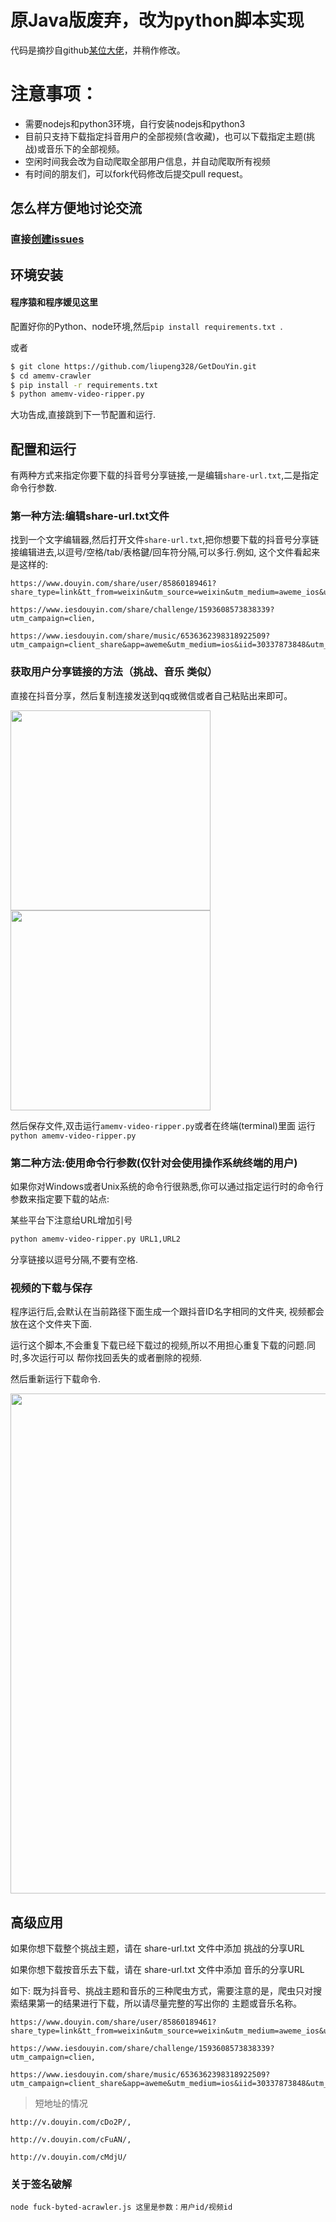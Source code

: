 原Java版废弃，改为python脚本实现
===============
代码是摘抄自github[某位大佬](https://github.com/loadchange/amemv-crawler)，并稍作修改。
# 注意事项：

- 需要nodejs和python3环境，自行安装nodejs和python3
- 目前只支持下载指定抖音用户的全部视频(含收藏)，也可以下载指定主题(挑战)或音乐下的全部视频。
- 空闲时间我会改为自动爬取全部用户信息，并自动爬取所有视频
- 有时间的朋友们，可以fork代码修改后提交pull request。

## 怎么样方便地讨论交流
### 直接[创建issues](https://github.com/liupeng328/GetDouYin/issues/new)


## 环境安装

#### 程序猿和程序媛见这里


配置好你的Python、node环境,然后`pip install requirements.txt `.

或者

```bash
$ git clone https://github.com/liupeng328/GetDouYin.git 
$ cd amemv-crawler
$ pip install -r requirements.txt
$ python amemv-video-ripper.py

```

大功告成,直接跳到下一节配置和运行.

## 配置和运行

有两种方式来指定你要下载的抖音号分享链接,一是编辑`share-url.txt`,二是指定命令行参数.

### 第一种方法:编辑share-url.txt文件

找到一个文字编辑器,然后打开文件`share-url.txt`,把你想要下载的抖音号分享链接编辑进去,以逗号/空格/tab/表格鍵/回车符分隔,可以多行.例如, 这个文件看起来是这样的:

```
https://www.douyin.com/share/user/85860189461?share_type=link&tt_from=weixin&utm_source=weixin&utm_medium=aweme_ios&utm_campaign=client_share&uid=97193379950&did=30337873848,

https://www.iesdouyin.com/share/challenge/1593608573838339?utm_campaign=clien,

https://www.iesdouyin.com/share/music/6536362398318922509?utm_campaign=client_share&app=aweme&utm_medium=ios&iid=30337873848&utm_source=copy
```

### 获取用户分享链接的方法（挑战、音乐 类似）
直接在抖音分享，然后复制连接发送到qq或微信或者自己粘贴出来即可。

<img src="https://raw.githubusercontent.com/loadchange/amemv-crawler/master/picture/step1.jpg" width="320">
<img src="https://raw.githubusercontent.com/loadchange/amemv-crawler/master/picture/step2.jpg" width="320">


然后保存文件,双击运行`amemv-video-ripper.py`或者在终端(terminal)里面
运行`python amemv-video-ripper.py`

### 第二种方法:使用命令行参数(仅针对会使用操作系统终端的用户)

如果你对Windows或者Unix系统的命令行很熟悉,你可以通过指定运行时的命令行参数来指定要下载的站点:

某些平台下注意给URL增加引号

```bash
python amemv-video-ripper.py URL1,URL2
```

分享链接以逗号分隔,不要有空格.

### 视频的下载与保存

程序运行后,会默认在当前路径下面生成一个跟抖音ID名字相同的文件夹,
视频都会放在这个文件夹下面.

运行这个脚本,不会重复下载已经下载过的视频,所以不用担心重复下载的问题.同时,多次运行可以
帮你找回丢失的或者删除的视频.

然后重新运行下载命令.
<p align="center"><img src="https://raw.githubusercontent.com/loadchange/amemv-crawler/master/picture/end-of-run.jpg" width="800"></p>

## 高级应用

如果你想下载整个挑战主题，请在 share-url.txt 文件中添加 挑战的分享URL

如果你想下载按音乐去下载，请在 share-url.txt 文件中添加 音乐的分享URL

如下: 既为抖音号、挑战主题和音乐的三种爬虫方式，需要注意的是，爬虫只对搜索结果第一的结果进行下载，所以请尽量完整的写出你的 主题或音乐名称。

```
https://www.douyin.com/share/user/85860189461?share_type=link&tt_from=weixin&utm_source=weixin&utm_medium=aweme_ios&utm_campaign=client_share&uid=97193379950&did=30337873848,

https://www.iesdouyin.com/share/challenge/1593608573838339?utm_campaign=clien,

https://www.iesdouyin.com/share/music/6536362398318922509?utm_campaign=client_share&app=aweme&utm_medium=ios&iid=30337873848&utm_source=copy
```

> 短地址的情况

```
http://v.douyin.com/cDo2P/,

http://v.douyin.com/cFuAN/,

http://v.douyin.com/cMdjU/
```

### 关于签名破解
```
node fuck-byted-acrawler.js 这里是参数：用户id/视频id
```

